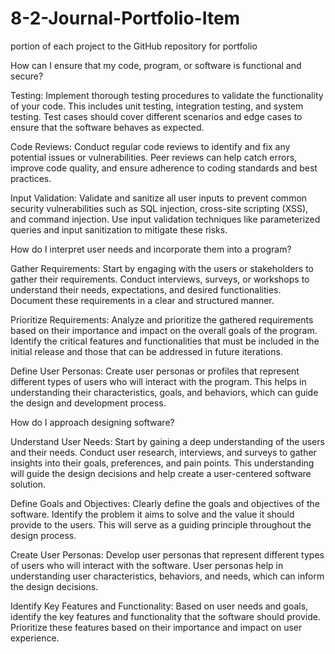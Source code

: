 # 8-2-Journal-Portfolio-Item
portion of each project to the GitHub repository for portfolio


How can I ensure that my code, program, or software is functional and secure?

Testing: Implement thorough testing procedures to validate the functionality of your code. This includes unit testing, integration testing, and system testing. Test cases should cover different scenarios and edge cases to ensure that the software behaves as expected.

Code Reviews: Conduct regular code reviews to identify and fix any potential issues or vulnerabilities. Peer reviews can help catch errors, improve code quality, and ensure adherence to coding standards and best practices.

Input Validation: Validate and sanitize all user inputs to prevent common security vulnerabilities such as SQL injection, cross-site scripting (XSS), and command injection. Use input validation techniques like parameterized queries and input sanitization to mitigate these risks.


How do I interpret user needs and incorporate them into a program?

Gather Requirements: Start by engaging with the users or stakeholders to gather their requirements. Conduct interviews, surveys, or workshops to understand their needs, expectations, and desired functionalities. Document these requirements in a clear and structured manner.

Prioritize Requirements: Analyze and prioritize the gathered requirements based on their importance and impact on the overall goals of the program. Identify the critical features and functionalities that must be included in the initial release and those that can be addressed in future iterations.

Define User Personas: Create user personas or profiles that represent different types of users who will interact with the program. This helps in understanding their characteristics, goals, and behaviors, which can guide the design and development process.


How do I approach designing software?

Understand User Needs: Start by gaining a deep understanding of the users and their needs. Conduct user research, interviews, and surveys to gather insights into their goals, preferences, and pain points. This understanding will guide the design decisions and help create a user-centered software solution.

Define Goals and Objectives: Clearly define the goals and objectives of the software. Identify the problem it aims to solve and the value it should provide to the users. This will serve as a guiding principle throughout the design process.

Create User Personas: Develop user personas that represent different types of users who will interact with the software. User personas help in understanding user characteristics, behaviors, and needs, which can inform the design decisions.

Identify Key Features and Functionality: Based on user needs and goals, identify the key features and functionality that the software should provide. Prioritize these features based on their importance and impact on user experience.

